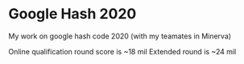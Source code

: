 # Google Hash 2020

 My work on google hash code 2020 (with my teamates in Minerva)
 
 Online qualification round score is ~18 mil
 Extended round is ~24 mil
